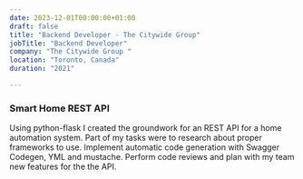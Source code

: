 ```yaml
---
date: 2023-12-01T00:00:00+01:00
draft: false
title: "Backend Developer - The Citywide Group"
jobTitle: "Backend Developer"
company: "The Citywide Group "
location: "Toronto, Canada"
duration: "2021"

---
```

### Smart Home REST API

Using python-flask I created the groundwork for an REST API for a home automation system.
Part of my tasks were to research about proper frameworks to use. Implement automatic code generation with Swagger Codegen, YML and mustache.
Perform code reviews and plan with my team new features for the the API.